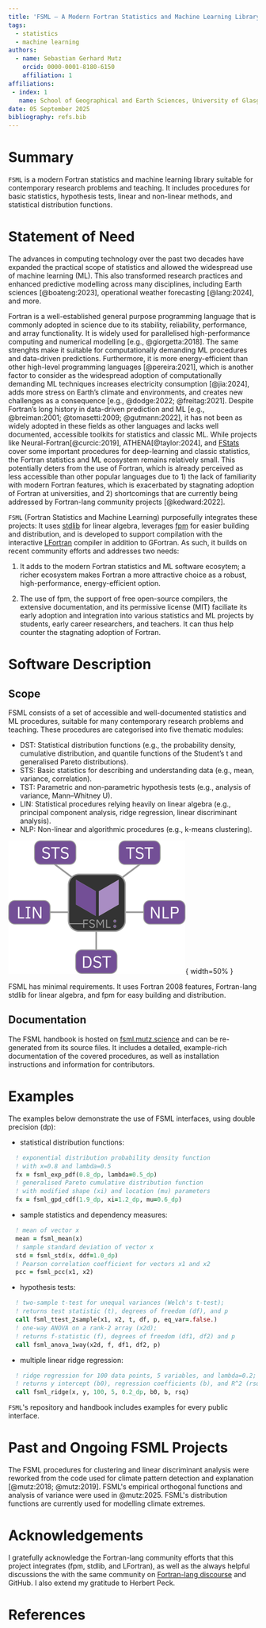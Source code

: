 ```yaml
---
title: 'FSML – A Modern Fortran Statistics and Machine Learning Library'
tags:
  - statistics
  - machine learning
authors:
  - name: Sebastian Gerhard Mutz
    orcid: 0000-0001-8180-6150
    affiliation: 1
affiliations:
 - index: 1
   name: School of Geographical and Earth Sciences, University of Glasgow
date: 05 September 2025
bibliography: refs.bib
---
```


# Summary

`FSML` is a modern Fortran statistics and machine learning library suitable for contemporary research problems and teaching. It includes procedures for basic statistics, hypothesis tests, linear and non-linear methods, and statistical distribution functions.

# Statement of Need

The advances in computing technology over the past two decades have expanded the practical scope of statistics and allowed the widespread use of machine learning (ML). This also transformed research practices and enhanced predictive modelling across many disciplines, including Earth sciences [@boateng:2023], operational weather forecasting [@lang:2024], and more.

Fortran is a well-established general purpose programming language that is commonly adopted in science due to its stability, reliability, performance, and array functionality. It is widely used for parallelised high-performance computing and numerical modelling [e.g., @giorgetta:2018]. The same strenghts make it suitable for computationally demanding ML procedures and data-driven predictions. Furthermore, it is more energy-efficient than other high-level programming languages [@pereira:2021], which is another factor to consider as the widespread adoption of computationally demanding ML techniques increases electricity consumption [@jia:2024], adds more stress on Earth’s climate and environments, and creates new challenges as a consequence [e.g., @dodge:2022; @freitag:2021]. Despite Fortran’s long history in data-driven prediction and ML [e.g., @breiman:2001; @tomasetti:2009; @gutmann:2022], it has not been as widely adopted in these fields as other languages and lacks well documented, accessible toolkits for statistics and classic ML. While projects like Neural-Fortran[@curcic:2019], ATHENA[@taylor:2024], and [FStats](https://github.com/jchristopherson/fstats) cover some important procedures for deep-learning and classic statistics, the Fortran statistics and ML ecosystem remains relatively small. This potentially deters from the use of Fortran, which is already perceived as less accessible than other popular languages due to 1) the lack of familiarity with modern Fortran features, which is exacerbated by stagnating adoption of Fortran at universities, and 2) shortcomings that are currently being addressed by Fortran-lang community projects [@kedward:2022].


`FSML` (Fortran Statistics and Machine Learning) purposefully integrates these projects: It uses [stdlib](https://github.com/fortran-lang/stdlib) for linear algebra, leverages [fpm](https://github.com/fortran-lang/fpm) for easier building and distribution, and is developed to support compilation with the interactive [LFortran](https://github.com/lfortran/lfortran) compiler in addition to GFortran. As such, it builds on recent community efforts and addresses two needs:

1. It adds to the modern Fortran statistics and ML software ecosytem; a richer ecosystem makes Fortran a more attractive choice as a robust, high-performance, energy-efficient option.

2. The use of fpm, the support of free open-source compilers, the extensive documentation, and its permissive license (MIT) faciliate its early adoption and integration into various statistics and ML projects by students, early career researchers, and teachers. It can thus help counter the stagnating adoption of Fortran.


# Software Description

## Scope

FSML consists of a set of accessible and well-documented statistics and ML procedures, suitable for many contemporary research problems and teaching. These procedures are categorised into five thematic modules:

- DST: Statistical distribution functions (e.g., the probability density, cumulative distribution, and quantile functions of the Student’s t and generalised Pareto distributions).
- STS: Basic statistics for describing and understanding data (e.g., mean, variance, correlation).
- TST: Parametric and non-parametric hypothesis tests (e.g., analysis of variance, Mann–Whitney U).
- LIN: Statistical procedures relying heavily on linear algebra (e.g., principal component analysis, ridge regression, linear discriminant analysis).
- NLP: Non-linear and algorithmic procedures (e.g., k-means clustering).

![FSML has five thematic modules: Basic statistics (STS), hypothesis tests (TST), linear procedures (LIN), non-linear procedures (NLP), and statistical distribution functions (DST). \label{fig:fig1}](figs/modules.png){ width=50% }

FSML has minimal requirements. It uses Fortran 2008 features, Fortran-lang stdlib for linear algebra, and fpm for easy building and distribution.

## Documentation

The FSML handbook is hosted on [fsml.mutz.science](https://fsml.mutz.science/) and can be re-generated from its source files. It includes a detailed, example-rich documentation of the covered procedures, as well as installation instructions and information for contributors.

# Examples

The examples below demonstrate the use of FSML interfaces, using double precision (dp):

* statistical distribution functions:
```fortran
  ! exponential distribution probability density function
  ! with x=0.8 and lambda=0.5
  fx = fsml_exp_pdf(0.8_dp, lambda=0.5_dp)
  ! generalised Pareto cumulative distribution function
  ! with modified shape (xi) and location (mu) parameters
  fx = fsml_gpd_cdf(1.9_dp, xi=1.2_dp, mu=0.6_dp)
```

* sample statistics and dependency measures:
```fortran
  ! mean of vector x
  mean = fsml_mean(x)
  ! sample standard deviation of vector x
  std = fsml_std(x, ddf=1.0_dp)
  ! Pearson correlation coefficient for vectors x1 and x2
  pcc = fsml_pcc(x1, x2)
```

* hypothesis tests:
```fortran
  ! two-sample t-test for unequal variances (Welch's t-test);
  ! returns test statistic (t), degrees of freedom (df), and p
  call fsml_ttest_2sample(x1, x2, t, df, p, eq_var=.false.)
  ! one-way ANOVA on a rank-2 array (x2d);
  ! returns f-statistic (f), degrees of freedom (df1, df2) and p
  call fsml_anova_1way(x2d, f, df1, df2, p)
```

* multiple linear ridge regression:
```fortran
  ! ridge regression for 100 data points, 5 variables, and lambda=0.2;
  ! returns y intercept (b0), regression coefficients (b), and R^2 (rsq)
  call fsml_ridge(x, y, 100, 5, 0.2_dp, b0, b, rsq)
```

`FSML`'s repository and handbook includes examples for every public interface.


# Past and Ongoing FSML Projects

The FSML procedures for clustering and linear discriminant analysis were reworked from the code used for climate pattern detection and explanation [@mutz:2018; @mutz:2019]. FSML's empirical orthogonal functions and analysis of variance were used in @mutz:2025. FSML's distribution functions are currently used for modelling climate extremes.

# Acknowledgements

I gratefully acknowledge the Fortran-lang community efforts that this project integrates (fpm, stdlib, and LFortran), as well as the always helpful discussions the with the same community on [Fortran-lang discourse](https://fortran-lang.discourse.group/) and GitHub. I also extend my gratitude to Herbert Peck.

# References
